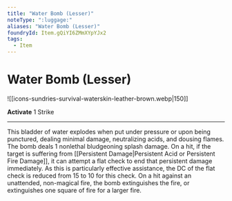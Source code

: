 ```yaml
---
title: "Water Bomb (Lesser)"
noteType: ":luggage:"
aliases: "Water Bomb (Lesser)"
foundryId: Item.gQiYI6ZMmXYpYJx2
tags:
  - Item
---
```


# Water Bomb (Lesser)
![[icons-sundries-survival-waterskin-leather-brown.webp|150]]

**Activate** 1 Strike

* * *

This bladder of water explodes when put under pressure or upon being punctured, dealing minimal damage, neutralizing acids, and dousing flames. The bomb deals 1 nonlethal bludgeoning splash damage. On a hit, if the target is suffering from [[Persistent Damage|Persistent Acid or Persistent Fire Damage]], it can attempt a flat check to end that persistent damage immediately. As this is particularly effective assistance, the DC of the flat check is reduced from 15 to 10 for this check. On a hit against an unattended, non-magical fire, the bomb extinguishes the fire, or extinguishes one square of fire for a larger fire.
